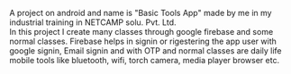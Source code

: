  A project on android and name is "Basic Tools App" made by me in my industrial training in NETCAMP solu. Pvt. Ltd.   
 In this project I create many classes through google firebase and some normal classes. 
 Firebase helps in signin or rigestering the app user with google signin, Email signin and with OTP 
 and normal classes are daily life mobile tools like bluetooth, wifi, torch camera, media player browser etc.
